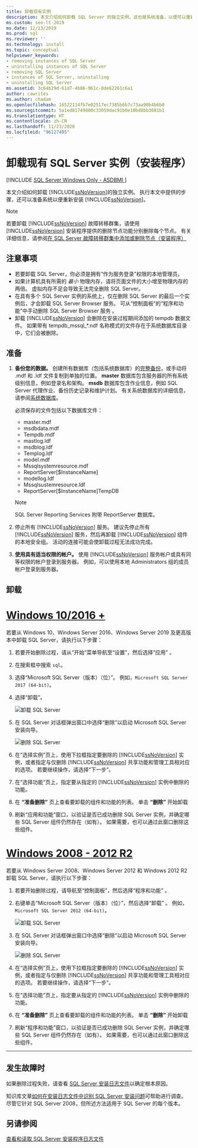 ```yaml
---
title: 卸载现有实例
description: 本文介绍如何卸载 SQL Server 的独立实例，这也是系统准备，以便可以重新安装 SQL Server。
ms.custom: seo-lt-2019
ms.date: 12/13/2019
ms.prod: sql
ms.reviewer: ''
ms.technology: install
ms.topic: conceptual
helpviewer_keywords:
- removing instances of SQL Server
- uninstalling instances of SQL Server
- removing SQL Server
- instances of SQL Server, uninstalling
- uninstalling SQL Server
ms.assetid: 3c64b29d-61d7-4b86-961c-0de62261c6a1
author: cawrites
ms.author: chadam
ms.openlocfilehash: 16522114fb7e02517ec7385b6b7c73aa90b4b6b0
ms.sourcegitcommit: 5a1ed81749800c33059dac91b0e18bd8bb3081b1
ms.translationtype: HT
ms.contentlocale: zh-CN
ms.lasthandoff: 11/23/2020
ms.locfileid: "96127495"
---
```

# <a name="uninstall-an-existing-instance-of-sql-server-setup"></a>卸载现有 SQL Server 实例（安装程序）
[!INCLUDE [SQL Server Windows Only - ASDBMI ](../../includes/applies-to-version/sql-windows-only-asdbmi.md)]

  本文介绍如何卸载 [!INCLUDE[ssNoVersion](../../includes/ssnoversion-md.md)]的独立实例。 执行本文中提供的步骤，还可以准备系统以便重新安装 [!INCLUDE[ssNoVersion](../../includes/ssnoversion-md.md)]。  
  
 > [!NOTE]
 > 若要卸载 [!INCLUDE[ssNoVersion](../../includes/ssnoversion-md.md)] 故障转移群集，请使用 [!INCLUDE[ssNoVersion](../../includes/ssnoversion-md.md)] 安装程序提供的删除节点功能分别删除每个节点。 有关详细信息，请参阅[在 SQL Server 故障转移群集中添加或删除节点（安装程序）](../../sql-server/failover-clusters/install/add-or-remove-nodes-in-a-sql-server-failover-cluster-setup.md)  

## <a name="considerations"></a>注意事项

- 若要卸载 SQL Server，你必须是拥有“作为服务登录”权限的本地管理员。 
- 如果计算机具有所需的 *最小* 物理内存，请将页面文件的大小增至物理内存的两倍。 虚拟内存不足会导致无法完全删除 SQL Server。 
- 在具有多个 SQL Server 实例的系统上，仅在删除 SQL Server 的最后一个实例后，才会卸载 SQL Server Browser 服务。 可从“控制面板”的“程序和功能”中手动删除 SQL Server Browser 服务 。 
- 卸载 [!INCLUDE[ssNoVersion](../../includes/ssnoversion-md.md)] 会删除在安装过程期间添加的 tempdb 数据文件。 如果带有 tempdb_mssql_*.ndf 名称模式的文件存在于系统数据库目录中，它们会被删除。 
  

  
## <a name="prepare"></a>准备  
  
1.  **备份您的数据。** 创建所有数据库（包括系统数据库）的[完整备份](../../relational-databases/backup-restore/create-a-full-database-backup-sql-server.md)，或手动将 .mdf 和 .ldf 文件复制到单独的位置。 **master** 数据库包含服务器的所有系统级别信息，例如登录名和架构。 **msdb** 数据库包含作业信息，例如 SQL Server 代理作业、备份历史记录和维护计划。 有关系统数据库的详细信息，请参阅[系统数据库](../../relational-databases/backup-restore/back-up-and-restore-of-system-databases-sql-server.md)。 
  
    必须保存的文件包括以下数据库文件：  

    * master.mdf
    * msdbdata.mdf
    * Tempdb.mdf
    * mastlog.ldf
    * msdblog.ldf
    * Templog.ldf
    * model.mdf
    * Mssqlsystemresource.mdf
    * ReportServer[$InstanceName]
    * modellog.ldf
    * Mssqlsustemresource.ldf
    * ReportServer[$InstanceName]TempDB

    > [!NOTE]
    > SQL Server Reporting Services 附带 ReportServer 数据库。   

 
1.  停止所有 [!INCLUDE[ssNoVersion](../../includes/ssnoversion-md.md)] 服务。 建议先停止所有 [!INCLUDE[ssNoVersion](../../includes/ssnoversion-md.md)] 服务，然后再卸载 [!INCLUDE[ssNoVersion](../../includes/ssnoversion-md.md)] 组件的本地安全组。 活动的连接可能会使卸载过程无法成功完成。  
  
1.  **使用具有适当权限的帐户。** 使用 [!INCLUDE[ssNoVersion](../../includes/ssnoversion-md.md)] 服务帐户或具有同等权限的帐户登录到服务器。 例如，可以使用本地 Administrators 组的成员帐户登录到服务器。  
  
## <a name="uninstall"></a>卸载 

# <a name="windows-10--2016-"></a>[Windows 10/2016 +](#tab/Windows10)

若要从 Windows 10、Windows Server 2016、Windows Server 2019 及更高版本中卸载 SQL Server，请执行以下步骤： 

1. 若要开始删除过程，请从“开始”菜单导航至“设置”，然后选择“应用” 。 
1. 在搜索框中搜索 `sql`。 
1. 选择“Microsoft SQL Server（版本）（位）”。 例如，`Microsoft SQL Server 2017 (64-bit)`。
1. 选择“卸载”。
 
    ![卸载 SQL Server](media/uninstall-an-existing-instance-of-sql-server-setup/uninstall-sql-server-windows-10.png)

1. 在 SQL Server 对话框弹出窗口中选择“删除”以启动 Microsoft SQL Server 安装向导。 

    ![删除 SQL Server](media/uninstall-an-existing-instance-of-sql-server-setup/remove-sql-2017.png)
  
1.  在“选择实例”页上，使用下拉框指定要删除的 [!INCLUDE[ssNoVersion](../../includes/ssnoversion-md.md)] 实例，或者指定与仅删除 [!INCLUDE[ssNoVersion](../../includes/ssnoversion-md.md)] 共享功能和管理工具相对应的选项。 若要继续操作，请选择“下一步”。  
  
1.  在“选择功能”页上，指定要从指定的 [!INCLUDE[ssNoVersion](../../includes/ssnoversion-md.md)] 实例中删除的功能。  
  
1.  在 **“准备删除”** 页上查看要卸载的组件和功能的列表。 单击 **“删除”** 开始卸载  
 
1. 刷新“应用和功能”窗口，以验证是否已成功删除 SQL Server 实例，并确定哪些 SQL Server 组件仍然存在（如有）。 如果需要，也可以通过此窗口删除这些组件。 

# <a name="windows-2008---2012-r2"></a>[Windows 2008 - 2012 R2](#tab/windows2012)

若要从 Windows Server 2008、Windows Server 2012 和 Windows 2012 R2 卸载 SQL Server，请执行以下步骤： 

1. 若要开始删除过程，请导航至“控制面板”，然后选择“程序和功能” 。
1. 右键单击“Microsoft SQL Server（版本）（位）”，然后选择“卸载” 。 例如，`Microsoft SQL Server 2012 (64-bit)`。  
  
    ![卸载 SQL Server](media/uninstall-an-existing-instance-of-sql-server-setup/uninstall-sql-server-windows-2012.png)

1. 在 SQL Server 对话框弹出窗口中选择“删除”以启动 Microsoft SQL Server 安装向导。 

    ![删除 SQL Server](media/uninstall-an-existing-instance-of-sql-server-setup/remove-sql-2012.png)
  
1.  在“选择实例”页上，使用下拉框指定要删除的 [!INCLUDE[ssNoVersion](../../includes/ssnoversion-md.md)] 实例，或者指定与仅删除 [!INCLUDE[ssNoVersion](../../includes/ssnoversion-md.md)] 共享功能和管理工具相对应的选项。 若要继续操作，请选择“下一步”。  
  
1.  在“选择功能”页上，指定要从指定的 [!INCLUDE[ssNoVersion](../../includes/ssnoversion-md.md)] 实例中删除的功能。  
  
1.  在 **“准备删除”** 页上查看要卸载的组件和功能的列表。 单击 **“删除”** 开始卸载  
 
1. 刷新“程序和功能”窗口，以验证是否已成功删除 SQL Server 实例，并确定哪些 SQL Server 组件仍然存在（如有）。 如果需要，也可以通过此窗口删除这些组件。 

---

  
## <a name="in-the-event-of-failure"></a>发生故障时  

如果删除过程失败，请查看 [SQL Server 安装日志文件](../../database-engine/install-windows/view-and-read-sql-server-setup-log-files.md)以确定根本原因。 

知识库文章[如何在安装日志文件中识别 SQL Server 安装问题](https://support.microsoft.com/kb/955396/en-us)可帮助进行调查。 尽管它针对 SQL Server 2008，但所述方法适用于 SQL Server 的每个版本。 

  
## <a name="see-also"></a>另请参阅  
 [查看和读取 SQL Server 安装程序日志文件](../../database-engine/install-windows/view-and-read-sql-server-setup-log-files.md)  
  
  
